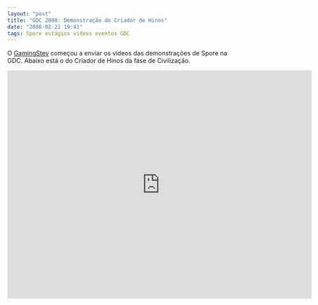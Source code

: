 ```yaml
---
layout: "post"
title: "GDC 2008: Demonstração do Criador de Hinos"
date: "2008-02-21 19:41"
tags: Spore estágios vídeos eventos GDC
---
```


O [GamingStev](http://www.gamingsteve.com/archives/spore/) começou a enviar os vídeos das demonstrações de Spore na GDC. Abaixo está o do Criador de Hinos da fase de Civilização.

<iframe width="695" height="521" src="https://www.youtube-nocookie.com/embed/GHCRzAcGS0Y" frameborder="0" allow="accelerometer; autoplay; encrypted-media; gyroscope; picture-in-picture" allowfullscreen></iframe>
